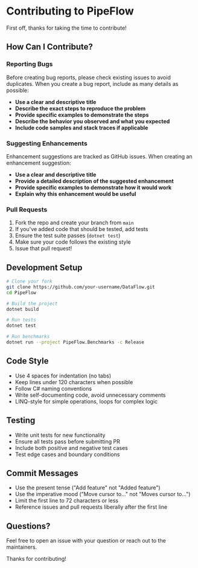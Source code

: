 # Contributing to PipeFlow

First off, thanks for taking the time to contribute!

## How Can I Contribute?

### Reporting Bugs

Before creating bug reports, please check existing issues to avoid duplicates. When you create a bug report, include as many details as possible:

- **Use a clear and descriptive title**
- **Describe the exact steps to reproduce the problem**
- **Provide specific examples to demonstrate the steps**
- **Describe the behavior you observed and what you expected**
- **Include code samples and stack traces if applicable**

### Suggesting Enhancements

Enhancement suggestions are tracked as GitHub issues. When creating an enhancement suggestion:

- **Use a clear and descriptive title**
- **Provide a detailed description of the suggested enhancement**
- **Provide specific examples to demonstrate how it would work**
- **Explain why this enhancement would be useful**

### Pull Requests

1. Fork the repo and create your branch from `main`
2. If you've added code that should be tested, add tests
3. Ensure the test suite passes (`dotnet test`)
4. Make sure your code follows the existing style
5. Issue that pull request!

## Development Setup

```bash
# Clone your fork
git clone https://github.com/your-username/DataFlow.git
cd PipeFlow

# Build the project
dotnet build

# Run tests
dotnet test

# Run benchmarks
dotnet run --project PipeFlow.Benchmarks -c Release
```

## Code Style

- Use 4 spaces for indentation (no tabs)
- Keep lines under 120 characters when possible
- Follow C# naming conventions
- Write self-documenting code, avoid unnecessary comments
- LINQ-style for simple operations, loops for complex logic

## Testing

- Write unit tests for new functionality
- Ensure all tests pass before submitting PR
- Include both positive and negative test cases
- Test edge cases and boundary conditions

## Commit Messages

- Use the present tense ("Add feature" not "Added feature")
- Use the imperative mood ("Move cursor to..." not "Moves cursor to...")
- Limit the first line to 72 characters or less
- Reference issues and pull requests liberally after the first line

## Questions?

Feel free to open an issue with your question or reach out to the maintainers.

Thanks for contributing!